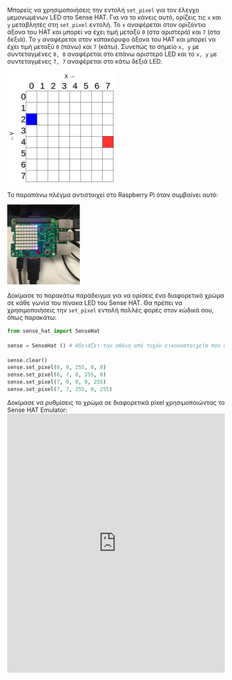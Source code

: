 Μπορείς να χρησιμοποιήσεις την εντολή ` set_pixel ` για τον έλεγχο μεμονωμένων LED στο Sense HAT. Για να το κάνεις αυτό, ορίζεις τις `x` και `y` μεταβλητές στη `set_pixel` εντολή. Το `x` αναφέρεται στον οριζόντιο άξονα του HAT και μπορεί να έχει τιμή μεταξύ `0` (στα αριστερά) και `7` (στα δεξιά). Το `y` αναφέρεται στον κατακόρυφο άξονα του HAT και μπορεί να έχει τιμή μεταξύ `0` (πάνω) και `7` (κάτω). Συνεπώς το σημείο `x, y` με συντεταγμένες `0, 0` αναφέρεται στο επάνω αριστερό LED και το `x, y` με συντεταγμένες `7, 7` αναφέρεται στο κάτω δεξιά LED.

![](images/coordinates.png)

Το παραπάνω πλέγμα αντιστοιχεί στο Raspberry Pi όταν συμβαίνει αυτό:

![](images/rpicoordinates.png)

Δοκίμασε το παρακάτω παράδειγμα για να ορίσεις ένα διαφορετικό χρώμα σε κάθε γωνία του πίνακα LED του Sense HAT. Θα πρέπει να χρησιμοποιήσεις την `set_pixel` εντολή πολλές φορές στον κώδικά σου, όπως παρακάτω:

```python
from sense_hat import SenseHat

sense = SenseHat () # Αδειάζει την οθόνη από τυχόν εικονοστοιχεία που απέμειναν στο Sense HAT. Ίσως δεν χρειάζεσαι αυτό το βήμα και μπορεί να θέλεις να επιλέξεις το πότε και που θα το προσθέσεις.

sense.clear()
sense.set_pixel(0, 0, 255, 0, 0)
sense.set_pixel(0, 7, 0, 255, 0)
sense.set_pixel(7, 0, 0, 0, 255)
sense.set_pixel(7, 7, 255, 0, 255)
```

Δοκίμασε να ρυθμίσεις το χρώμα σε διαφορετικά pixel χρησιμοποιώντας το Sense HAT Emulator: <iframe src="https://trinket.io/embed/python/78c2595904" width="100%" height="600" frameborder="0" marginwidth="0" marginheight="0" allowfullscreen></iframe>
